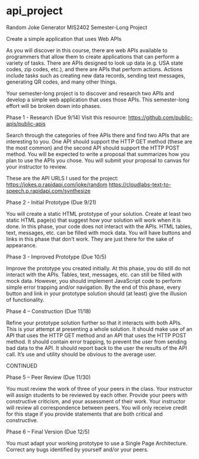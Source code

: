 # api_project
Random Joke Generator
MIS2402 Semester-Long Project

Create a simple application that uses Web APIs

As you will discover in this course, there are web APIs available to programmers that allow them to create applications that can perform a variety of tasks. There are APIs designed to look up data (e.g. USA state codes, zip codes, etc.), and there are APIs that perform actions. Actions include tasks such as creating new data records, sending text messages, generating QR codes, and many other things.

Your semester-long project is to discover and research two APIs and develop a simple web application that uses those APIs.
This semester-long effort will be broken down into phases.

Phase 1 - Research (Due 9/14) Visit this resource: https://github.com/public-apis/public-apis

Search through the categories of free APIs there and find two APIs that are interesting to you. One API should support the HTTP GET method (these are the most common) and the second API should support the HTTP POST method.
You will be expected to write a proposal that summarizes how you plan to use the APIs you chose.
You will submit your proposal to canvas for your instructor to review.

These are the API URLS I used for the project:
https://jokes.p.rapidapi.com/joke/random
https://cloudlabs-text-to-speech.p.rapidapi.com/synthesize


Phase 2 - Initial Prototype (Due 9/21)

You will create a static HTML prototype of your solution. Create at least two static HTML page(s) that suggest how your solution will work when it is done. In this phase, your code does not interact with the APIs. HTML tables, text, messages, etc. can be filled with mock data. You will have buttons and links in this phase that don’t work. They are just there for the sake of appearance.

Phase 3 - Improved Prototype (Due 10/5)

Improve the prototype you created initially. At this phase, you do still do not interact with the APIs. Tables, text, messages, etc. can still be filled with mock data. However, you should implement JavaScript code to perform simple error trapping and/or navigation. By the end of this phase, every button and link in your prototype solution should (at least) give the illusion of functionality.

Phase 4 – Construction (Due 11/18)

Refine your prototype solution further so that it interacts with both APIs. This is your attempt at presenting a whole solution. It should make use of an API that uses the HTTP GET method and an API that uses the HTTP POST method. It should contain error trapping, to prevent the user from sending bad data to the API. It should report back to the user the results of the API call. It’s use and utility should be obvious to the average user.

CONTINUED

Phase 5 – Peer Review (Due 11/30)

You must review the work of three of your peers in the class. Your instructor will assign students to be reviewed by each other. Provide your peers with constructive criticism, and your assessment of their work. Your instructor will review all correspondence between peers. You will only receive credit for this stage if you provide statements that are both critical and constructive.

Phase 6 – Final Version (Due 12/5)

You must adapt your working prototype to use a Single Page Architecture. Correct any bugs identified by yourself and/or your peers.
